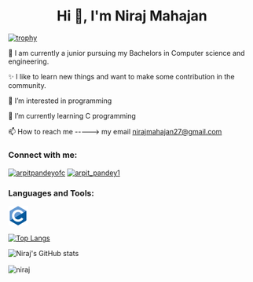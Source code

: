 <h1 align="center">Hi 👋, I'm Niraj Mahajan</h1>

  [![trophy](https://github-profile-trophy.vercel.app/?username=nirajmahajan)](https://github.com/nirajmahajan/github-profile-trophy)






🎯 I am currently a junior pursuing my Bachelors in Computer science and engineering.


✨ I like to learn new things and want to make some contribution in the community.

👀 I’m interested in programming

🌱 I’m currently learning C programming

📫 How to reach me -----> my email nirajmahajan27@gmail.com

<h3 align="left">Connect with me:</h3>
<p align="left">
<a href="https://www.linkedin.com/in/niraj-mahajan-784a0322a/" target="blank"><img align="center" src="https://raw.githubusercontent.com/rahuldkjain/github-profile-readme-generator/master/src/images/icons/Social/linked-in-alt.svg" alt="arpitpandeyofc" height="30" width="40" /></a>
<a href="https://www.instagram.com/nirajmahajan27/" target="blank"><img align="center" src="https://raw.githubusercontent.com/rahuldkjain/github-profile-readme-generator/master/src/images/icons/Social/instagram.svg" alt="arpit_pandey1" height="30" width="40" /></a>
</p>

<h3 align="left">Languages and Tools:</h3>

<a href="https://www.cprogramming.com/" target="_blank"> <img src="https://raw.githubusercontent.com/devicons/devicon/master/icons/c/c-original.svg" alt="c" width="40" height="40"/> 


[![Top Langs](https://github-readme-stats.vercel.app/api/top-langs/?username=nirajmahajan27)](https://github.com/nirajmahajan27/github-readme-stats)
  
  
 


![Niraj's GitHub stats](https://github-readme-stats.vercel.app/api?username=nirajmahajan27&show_icons=true&theme=radical)


  <p><img align="center" src="https://github-readme-streak-stats.herokuapp.com/?user=nirajmahajan27&" alt="niraj" /></p
<!---
Nirajmahajan27/Nirajmahajan27 is a ✨ special ✨ repository because its `README.md` (this file) appears on your GitHub profile.
You can click the Preview link to take a look at your changes.
--->



